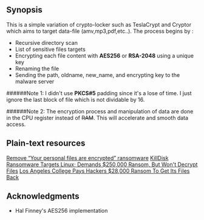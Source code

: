 ## Synopsis

This is a simple variation of crypto-locker such as TeslaCrypt and Cryptor which aims to target data-file (amv,mp3,pdf,etc..).
The process begins by :

* Recursive directory scan
* List of sensitive files targets
* Encrypting each file content with **AES256** or **RSA-2048** using a unique key
* Renaming the file
* Sending the path, oldname, new_name, and encrypting key to the malware server

######Note 1:
I didn't use **PKCS#5** padding since it's a lose of time.
I just ignore the last block of file which is not dividable by 16.

######Note 2:
The encryption process and manipulation of data are done in the CPU register instead of ~~RAM~~.
This will accelerate and smooth data access.

## Plain-text resources
[Remove “Your personal files are encrypted” ransomware](https://malwaretips.com/blogs/remove-your-personal-files-are-encrypted-virus/)
[KillDisk Ransomware Targets Linux; Demands $250,000 Ransom, But Won't Decrypt Files](http://thehackernews.com/2017/01/linux-ransomware-malware.html)
[Los Angeles College Pays Hackers $28,000 Ransom To Get Its Files Back](http://thehackernews.com/2017/01/ransomware-malware-attack.html)

## Acknowledgments

* Hal Finney's AES256 implementation
